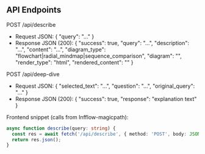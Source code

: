 API Endpoints
-------------

POST /api/describe
- Request JSON: { "query": "..." }
- Response JSON (200):
  {
    "success": true,
    "query": "...",
    "description": "...",
    "content": "...",
    "diagram_type": "flowchart|radial_mindmap|sequence_comparison",
    "diagram": "<mermaid code>",
    "render_type": "html",
    "rendered_content": "<mermaid code>"
  }

POST /api/deep-dive
- Request JSON: { "selected_text": "...", "question": "...", "original_query": "..." }
- Response JSON (200): { "success": true, "response": "explanation text" }

Frontend snippet (calls from Infflow-magicpath):

```ts
async function describe(query: string) {
  const res = await fetch('/api/describe', { method: 'POST', body: JSON.stringify({ query }), headers: { 'Content-Type': 'application/json' } });
  return res.json();
}
```
